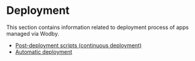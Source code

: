 # Deployment

This section contains information related to deployment process of apps managed via Wodby. 

* [Post-deployment scripts (continuous deployment)](post-deployment-scripts.md)
* [Automatic deployment](auto-deploy.md)
